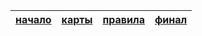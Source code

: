 |**[начало](/)** | **[карты](/cards/)** | **[правила](/rules)** | **[финал](/final/)**|
|--------|--------|--------|--------|

